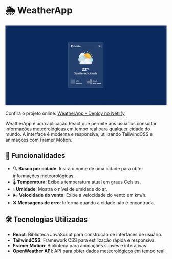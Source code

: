 # 🌦️ WeatherApp

![WeatherApp Screenshot](https://raw.githubusercontent.com/Marcos-Valee/WeatherApp/main/src/images/capturaDeTela.png)

Confira o projeto online: [WeatherApp - Deploy no Netlify](https://weather-app-marcos-valee.netlify.app/)

WeatherApp é uma aplicação React que permite aos usuários consultar informações meteorológicas em tempo real para qualquer cidade do mundo. A interface é moderna e responsiva, utilizando TailwindCSS e animações com Framer Motion.

## 🚀 Funcionalidades

- 🔍 **Busca por cidade**: Insira o nome de uma cidade para obter informações meteorológicas.
- 🌡️ **Temperatura**: Exibe a temperatura atual em graus Celsius.
- 💧 **Umidade**: Mostra o nível de umidade do ar.
- 🌬️ **Velocidade do vento**: Exibe a velocidade do vento em km/h.
- ❌ **Mensagens de erro**: Informa quando a cidade não é encontrada.

## 🛠️ Tecnologias Utilizadas

- **React**: Biblioteca JavaScript para construção de interfaces de usuário.
- **TailwindCSS**: Framework CSS para estilização rápida e responsiva.
- **Framer Motion**: Biblioteca para animações suaves e interativas.
- **OpenWeather API**: API para obter dados meteorológicos em tempo real.
